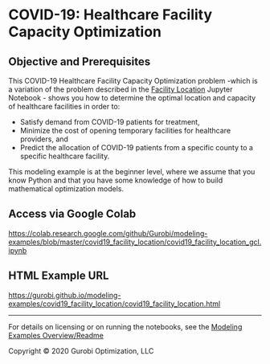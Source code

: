 # COVID-19: Healthcare Facility Capacity Optimization

## Objective and Prerequisites

This COVID-19 Healthcare Facility Capacity Optimization problem -which is a variation of the problem described in the 
[Facility Location](https://www.gurobi.com/resource/facility-location-problem/) Jupyter Notebook - shows you how to 
determine the optimal location and capacity of healthcare facilities in order to:

* Satisfy demand from COVID-19 patients for treatment,
* Minimize the cost of opening temporary facilities for healthcare providers, and
* Predict the allocation of COVID-19 patients from a specific county to a specific healthcare facility.

This modeling example is at the beginner level, where we assume that you know Python and that you have some knowledge of 
how to build mathematical optimization models.

## Access via Google Colab

https://colab.research.google.com/github/Gurobi/modeling-examples/blob/master/covid19_facility_location/covid19_facility_location_gcl.ipynb

## HTML Example URL

https://gurobi.github.io/modeling-examples/covid19_facility_location/covid19_facility_location.html


----
For details on licensing or on running the notebooks, see the [Modeling Examples Overview/Readme](https://github.com/Gurobi/modeling-examples/)

Copyright © 2020 Gurobi Optimization, LLC
